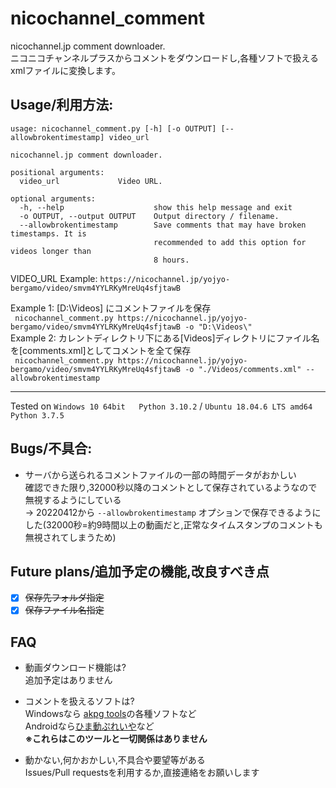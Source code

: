 # nicochannel_comment
nicochannel.jp comment downloader.  
ニコニコチャンネルプラスからコメントをダウンロードし,各種ソフトで扱えるxmlファイルに変換します。

## Usage/利用方法:
```
usage: nicochannel_comment.py [-h] [-o OUTPUT] [--allowbrokentimestamp] video_url

nicochannel.jp comment downloader.

positional arguments:
  video_url             Video URL.

optional arguments:
  -h, --help                    show this help message and exit
  -o OUTPUT, --output OUTPUT    Output directory / filename.
  --allowbrokentimestamp        Save comments that may have broken timestamps. It is
                                recommended to add this option for videos longer than
                                8 hours.
```  

VIDEO_URL Example: ```https://nicochannel.jp/yojyo-bergamo/video/smvm4YYLRKyMreUq4sfjtawB```

Example 1: [D:\Videos\] にコメントファイルを保存  
``` nicochannel_comment.py https://nicochannel.jp/yojyo-bergamo/video/smvm4YYLRKyMreUq4sfjtawB -o "D:\Videos\"```  
Example 2: カレントディレクトリ下にある[Videos]ディレクトリにファイル名を[comments.xml]としてコメントを全て保存  
``` nicochannel_comment.py https://nicochannel.jp/yojyo-bergamo/video/smvm4YYLRKyMreUq4sfjtawB -o "./Videos/comments.xml" --allowbrokentimestamp```  

---
Tested on ```Windows 10 64bit   Python 3.10.2``` / ```Ubuntu 18.04.6 LTS amd64    Python 3.7.5```

## Bugs/不具合:
- サーバから送られるコメントファイルの一部の時間データがおかしい  
確認できた限り,32000秒以降のコメントとして保存されているようなので無視するようにしている  
→ 20220412から ```--allowbrokentimestamp``` オプションで保存できるようにした(32000秒=約9時間以上の動画だと,正常なタイムスタンプのコメントも無視されてしまうため)

## Future plans/追加予定の機能,改良すべき点
- [x] ~~保存先フォルダ指定~~  
- [x] ~~保存ファイル名指定~~

## FAQ
- 動画ダウンロード機能は?  
追加予定はありません  

- コメントを扱えるソフトは?  
Windowsなら [akpg tools](http://air.fem.jp/)の各種ソフトなど  
Androidなら[ひま動ぷれいや](https://s368.web.fc2.com/)など  
**※これらはこのツールと一切関係はありません**  

- 動かない,何かおかしい,不具合や要望等がある  
Issues/Pull requestsを利用するか,直接連絡をお願いします
